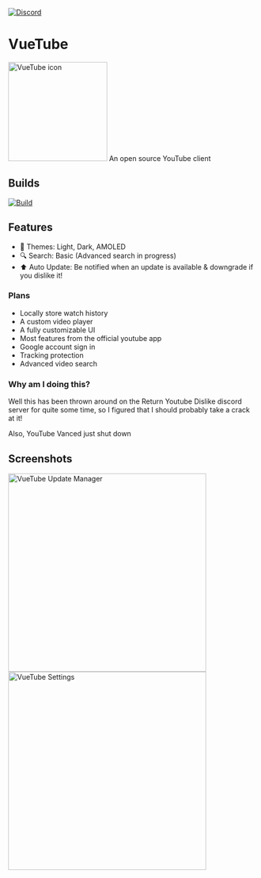 [![Discord](https://img.shields.io/discord/946587366242533377?label=Discord&style=flat&logo=discord)](https://discord.gg/7P8KJrdd5W)
# VueTube
<img src="https://github.com/Frontesque/VueTube/raw/main/Icons/VueTube.png" alt="VueTube icon" width="200"/>
An open source YouTube client

## Builds
[![Build](https://github.com/Frontesque/VueTube/actions/workflows/ci.yml/badge.svg)](https://github.com/Frontesque/VueTube/actions/workflows/ci.yml)


<!-- ## Links -->

## Features
- 🎨 Themes: Light, Dark, AMOLED
- 🔍 Search: Basic (Advanced search in progress)
- ⬆️ Auto Update: Be notified when an update is available & downgrade if you dislike it!

### Plans
- Locally store watch history
- A custom video player
- A fully customizable UI
- Most features from the official youtube app
- Google account sign in
- Tracking protection
- Advanced video search

### Why am I doing this?
Well this has been thrown around on the Return Youtube Dislike discord server for quite some time, so I figured that I should probably take a crack at it!

Also, YouTube Vanced just shut down

## Screenshots
<img src="https://github.com/Frontesque/VueTube/raw/main/Icons/screenshots/update_manager.png" alt="VueTube Update Manager" width="400"/>

<img src="https://github.com/Frontesque/VueTube/raw/main/Icons/screenshots/settings.png" alt="VueTube Settings" width="400"/>

